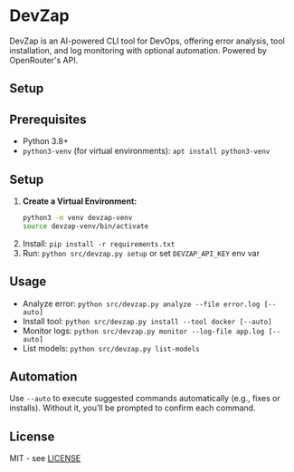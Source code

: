 # DevZap

DevZap is an AI-powered CLI tool for DevOps, offering error analysis, tool installation, and log monitoring with optional automation. Powered by OpenRouter's API.

## Setup
## Prerequisites
- Python 3.8+
- `python3-venv` (for virtual environments): `apt install python3-venv`

## Setup
1. **Create a Virtual Environment:**
   ```bash
   python3 -m venv devzap-venv
   source devzap-venv/bin/activate
2. Install: `pip install -r requirements.txt`
3. Run: `python src/devzap.py setup` or set `DEVZAP_API_KEY` env var

## Usage
- Analyze error: `python src/devzap.py analyze --file error.log [--auto]`
- Install tool: `python src/devzap.py install --tool docker [--auto]`
- Monitor logs: `python src/devzap.py monitor --log-file app.log [--auto]`
- List models: `python src/devzap.py list-models`

## Automation
Use `--auto` to execute suggested commands automatically (e.g., fixes or installs). Without it, you’ll be prompted to confirm each command.

## License
MIT - see [LICENSE](LICENSE)
